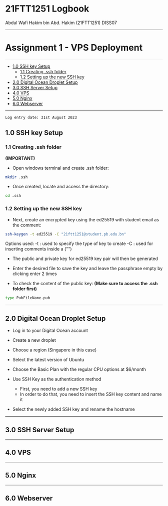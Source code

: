 # 21FTT1251 Logbook
Abdul Wafi Hakim bin Abd. Hakim (21FTT1251)
DISS07

---
# Assignment 1 - VPS Deployment

---

- [1.0 SSH key Setup](#10-ssh-key-setup)
  * [1.1 Creating .ssh folder](#11-creating-ssh-folder)
  * [1.2 Setting up the new SSH key](#12-setting-up-the-new-ssh-key)
- [2.0 Digital Ocean Droplet Setup](#20-digital-ocean-droplet-setup)
- [3.0 SSH Server Setup](#30-ssh-server-setup)
- [4.0 VPS](#40-vps)
- [5.0 Nginx](#50-nginx)
- [6.0 Webserver](#60-webserver)

---
`Log entry date: 31st August 2023`
## 1.0 SSH key Setup
### 1.1 Creating .ssh folder
**(IMPORTANT)**

- Open windows terminal and create .ssh folder:

```sh
mkdir .ssh
```

- Once created, locate and access the directory:

```sh
cd .ssh
```

### 1.2 Setting up the new SSH key
- Next, create an encrypted key using the ed25519 with student email as the comment:

```sh
ssh-keygen -t ed25519 -C "21ftt1251@student.pb.edu.bn"
```
Options used:
	-t : used to specify the type of key to create
	-C : used for inserting comments inside a ("")

- The public and private key for ed25519 key pair will then be generated

- Enter the desired file to save the key and leave the passphrase empty by clicking enter 2 times

- To check the content of the public key:
**(Make sure to access the .ssh folder first)**

```sh
type PubFileName.pub
```

---

## 2.0 Digital Ocean Droplet Setup

- Log in to your Digital Ocean account

- Create a new droplet

- Choose a region (Singapore in this case)

- Select the latest version of Ubuntu

- Choose the Basic Plan with the regular CPU options at $6/month

- Use SSH Key as the authentication method
	- First, you need to add a new SSH key
	- In order to do that, you need to insert the SSH key content and name it

- Select the newly added SSH key and rename the hostname

---

## 3.0 SSH Server Setup



---

## 4.0 VPS

---

## 5.0 Nginx

---

## 6.0 Webserver